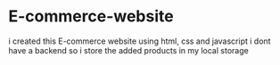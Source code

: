 # E-commerce-website
 i created this E-commerce website using html, css and javascript i dont have a backend so i store  the  added products in my local storage
